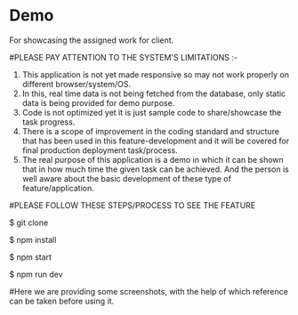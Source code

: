 # Demo
For showcasing the assigned work for client.

#PLEASE PAY ATTENTION TO THE SYSTEM'S LIMITATIONS :-

1. This application is not yet made responsive so may not work properly on different browser/system/OS.
2. In this, real time data is not being fetched from the database, only static data is being provided for demo purpose.
3. Code is not optimized yet it is just sample code to share/showcase the task progress.
4. There is a scope of improvement in the coding standard and structure that has been used in this feature-development and it will be covered for final production deployment task/process.
5. The real purpose of this application is a demo in which it can be shown that in how much time the given task can be achieved. And the person is well aware about the basic development of these type of feature/application.

#PLEASE FOLLOW THESE STEPS/PROCESS TO SEE THE FEATURE

$ git clone

$ npm install

$ npm start

$ npm run dev 

#Here we are providing some screenshots, with the help of which reference can be taken before using it.
